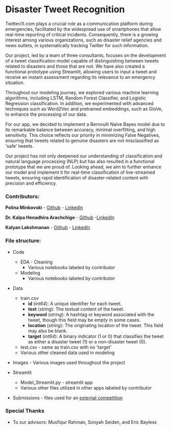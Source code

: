 # Disaster Tweet Recognition

Twitter/X.com plays a crucial role as a communication platform during emergencies, facilitated by the widespread use of smartphones that allow real-time reporting of critical incidents. Consequently, there is a growing interest among various organizations, such as disaster relief agencies and news outlets, in systematically tracking Twitter for such information.

Our project, led by a team of three consultants, focuses on the development of a tweet classification model capable of distinguishing between tweets related to disasters and those that are not. We have also created a functional prototype using Streamlit, allowing users to input a tweet and receive an instant assessment regarding its relevance to an emergency situation.

Throughout our modeling journey, we explored various machine learning algorithms, including LSTM, Random Forest Classifier, and Logistic Regression classification. In addition, we experimented with advanced techniques such as Word2Vec and pretrained embeddings, such as GloVe, to enhance the processing of our data.

For our app, we decided to implement a Bernoulli Naïve Bayes model due to its remarkable balance between accuracy, minimal overfitting, and high sensitivity. This choice reflects our priority in minimizing False Negatives, ensuring that tweets related to genuine disasters are not misclassified as 'safe' tweets.

Our project has not only deepened our understanding of classification and natural language processing (NLP) but has also resulted in a functional prototype that we are proud of. Looking ahead, we aim to further enhance our model and implement it for real-time classification of live-streamed tweets, ensuring rapid identification of disaster-related content with precision and efficiency.

### Contributors:

**Polina Minkovski** 
    - [Github](https://github.com/polinamin)
    - [LinkedIn](https://www.linkedin.com/in/polinaminkovski/)
    
**Dr. Kalpa Henadhira Arachchige** 
    - [Github](https://github.com/kharindra)
    -[LinkedIn](https://www.linkedin.com/in/kalpa-henadhira/)
    
**Kalyan Lakshmanan** 
    - [Github](https://github.com/polinamin) 
    - [LinkedIn](https://www.linkedin.com/in/kalyanlakshmanan/) 

### File structure:

- Code
    - EDA - Cleaning
        - Various notebooks labeled by contributor
    - Modeling
        - Various notebooks labeled by contributor
- Data
    - train.csv
        - **id** (*int64*): A unique identifier for each tweet.
        - **text** (*string*): The textual content of the tweet.
        - **keyword** (*string*): A hashtag or keyword associated with the tweet, though this field may be empty in some cases.
        - **location** (*string*): The originating location of the tweet. This field may also be blank.
        - **target** (*int64*): A binary indicator (1 or 0) that classifies the tweet as either a disaster tweet (1) or a non-disaster tweet (0).
    - test.csv - same as train.csv with no 'target'
    - Various other cleaned data used in modeling
        
- Images - Various images used throughout the project

- Streamlit 
    - Model_Streamlit.py - streamlit app
    - Various other files utilized in other apps labeled by contributor
    
- Submissions - files used for an [external competition](https://www.kaggle.com/competitions/nlp-getting-started/overview)

### Special Thanks
- To our advisors: Musfiqur Rahman, Sonyah Seiden, and Eric Bayless
